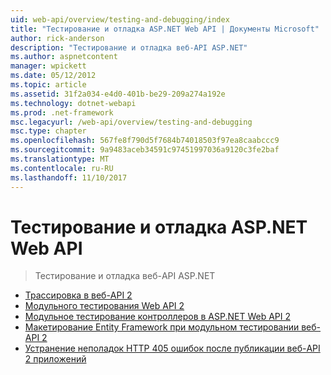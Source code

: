 ```yaml
---
uid: web-api/overview/testing-and-debugging/index
title: "Тестирование и отладка ASP.NET Web API | Документы Microsoft"
author: rick-anderson
description: "Тестирование и отладка веб-API ASP.NET"
ms.author: aspnetcontent
manager: wpickett
ms.date: 05/12/2012
ms.topic: article
ms.assetid: 31f2a034-e4d0-401b-be29-209a274a192e
ms.technology: dotnet-webapi
ms.prod: .net-framework
msc.legacyurl: /web-api/overview/testing-and-debugging
msc.type: chapter
ms.openlocfilehash: 567fe8f790d5f7684b74018503f97ea8caabccc9
ms.sourcegitcommit: 9a9483aceb34591c97451997036a9120c3fe2baf
ms.translationtype: MT
ms.contentlocale: ru-RU
ms.lasthandoff: 11/10/2017
---
```

<a name="testing-and-debugging-aspnet-web-api"></a>Тестирование и отладка ASP.NET Web API
====================
> Тестирование и отладка веб-API ASP.NET


- [Трассировка в веб-API 2](tracing-in-aspnet-web-api.md)
- [Модульного тестирования Web API 2](unit-testing-with-aspnet-web-api.md)
- [Модульное тестирование контроллеров в ASP.NET Web API 2](unit-testing-controllers-in-web-api.md)
- [Макетирование Entity Framework при модульном тестировании веб-API 2](mocking-entity-framework-when-unit-testing-aspnet-web-api-2.md)
- [Устранение неполадок HTTP 405 ошибок после публикации веб-API 2 приложений](troubleshooting-http-405-errors-after-publishing-web-api-applications.md)
